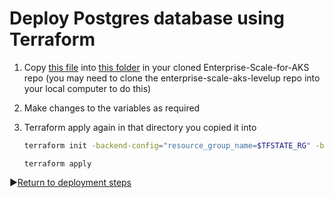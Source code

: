 # Deploy Postgres database using Terraform

1. Copy [this file](https://github.com/mosabami/enterprise-scale-aks-levelup/blob/main/steps/deployment/portgress-resource-deployment/postgres.tf) into [this folder](https://github.com/Azure/Enterprise-Scale-for-AKS/tree/main/Scenarios/AKS-Secure-Baseline-PrivateCluster/Terraform/07-AKS-cluster) in your cloned Enterprise-Scale-for-AKS repo (you may need to clone the enterprise-scale-aks-levelup repo into your local computer to do this)

2. Make changes to the variables as required

3. Terraform apply again in that directory you copied it into

   ```bash
   terraform init -backend-config="resource_group_name=$TFSTATE_RG" -backend-config="storage_account_name=$STORAGEACCOUNTNAME" -backend-config="container_name=$CONTAINERNAME"
   ```

   ```
   terraform apply
   ```

:arrow_forward:[Return to deployment steps](../README.md)